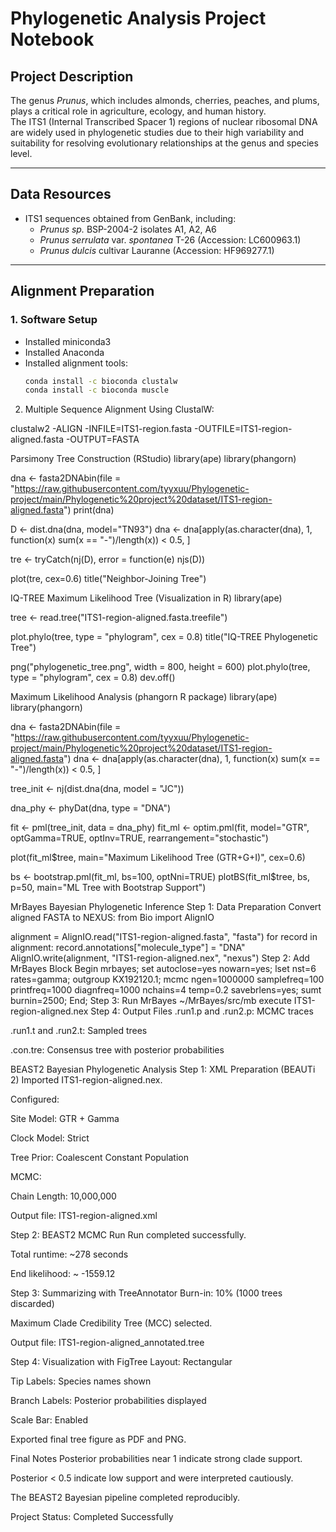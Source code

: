 # Phylogenetic Analysis Project Notebook

## Project Description
The genus *Prunus*, which includes almonds, cherries, peaches, and plums, plays a critical role in agriculture, ecology, and human history.  
The ITS1 (Internal Transcribed Spacer 1) regions of nuclear ribosomal DNA are widely used in phylogenetic studies due to their high variability and suitability for resolving evolutionary relationships at the genus and species level.

---

## Data Resources
- ITS1 sequences obtained from GenBank, including:
  - *Prunus sp.* BSP-2004-2 isolates A1, A2, A6
  - *Prunus serrulata* var. *spontanea* T-26 (Accession: LC600963.1)
  - *Prunus dulcis* cultivar Lauranne (Accession: HF969277.1)

---

## Alignment Preparation

### 1. Software Setup
- Installed miniconda3
- Installed Anaconda
- Installed alignment tools:
  ```bash
  conda install -c bioconda clustalw
  conda install -c bioconda muscle

2. Multiple Sequence Alignment
Using ClustalW:

clustalw2 -ALIGN -INFILE=ITS1-region.fasta -OUTFILE=ITS1-region-aligned.fasta -OUTPUT=FASTA

Parsimony Tree Construction (RStudio)
library(ape)
library(phangorn)

dna <- fasta2DNAbin(file = "https://raw.githubusercontent.com/tyyxuu/Phylogenetic-project/main/Phylogenetic%20project%20dataset/ITS1-region-aligned.fasta")
print(dna)

D <- dist.dna(dna, model="TN93")
dna <- dna[apply(as.character(dna), 1, function(x) sum(x == "-")/length(x)) < 0.5, ]

tre <- tryCatch(nj(D), error = function(e) njs(D))

plot(tre, cex=0.6)
title("Neighbor-Joining Tree")

IQ-TREE Maximum Likelihood Tree (Visualization in R)
library(ape)

tree <- read.tree("ITS1-region-aligned.fasta.treefile")

plot.phylo(tree, type = "phylogram", cex = 0.8)
title("IQ-TREE Phylogenetic Tree")

png("phylogenetic_tree.png", width = 800, height = 600)
plot.phylo(tree, type = "phylogram", cex = 0.8)
dev.off()

Maximum Likelihood Analysis (phangorn R package)
library(ape)
library(phangorn)

dna <- fasta2DNAbin(file = "https://raw.githubusercontent.com/tyyxuu/Phylogenetic-project/main/Phylogenetic%20project%20dataset/ITS1-region-aligned.fasta")
dna <- dna[apply(as.character(dna), 1, function(x) sum(x == "-")/length(x)) < 0.5, ]

tree_init <- nj(dist.dna(dna, model = "JC"))

dna_phy <- phyDat(dna, type = "DNA")

fit <- pml(tree_init, data = dna_phy)
fit_ml <- optim.pml(fit, model="GTR", optGamma=TRUE, optInv=TRUE, rearrangement="stochastic")

plot(fit_ml$tree, main="Maximum Likelihood Tree (GTR+G+I)", cex=0.6)

bs <- bootstrap.pml(fit_ml, bs=100, optNni=TRUE)
plotBS(fit_ml$tree, bs, p=50, main="ML Tree with Bootstrap Support")

MrBayes Bayesian Phylogenetic Inference
Step 1: Data Preparation
Convert aligned FASTA to NEXUS:
from Bio import AlignIO

alignment = AlignIO.read("ITS1-region-aligned.fasta", "fasta")
for record in alignment:
    record.annotations["molecule_type"] = "DNA"
AlignIO.write(alignment, "ITS1-region-aligned.nex", "nexus")
Step 2: Add MrBayes Block
Begin mrbayes;
   set autoclose=yes nowarn=yes;
   lset nst=6 rates=gamma;
   outgroup KX192120.1;
   mcmc ngen=1000000 samplefreq=100 printfreq=1000 diagnfreq=1000 nchains=4 temp=0.2 savebrlens=yes;
   sumt burnin=2500;
End;
Step 3: Run MrBayes
~/MrBayes/src/mb
execute ITS1-region-aligned.nex
Step 4: Output Files
.run1.p and .run2.p: MCMC traces

.run1.t and .run2.t: Sampled trees

.con.tre: Consensus tree with posterior probabilities

BEAST2 Bayesian Phylogenetic Analysis
Step 1: XML Preparation (BEAUTi 2)
Imported ITS1-region-aligned.nex.

Configured:

Site Model: GTR + Gamma

Clock Model: Strict

Tree Prior: Coalescent Constant Population

MCMC:

Chain Length: 10,000,000

Output file: ITS1-region-aligned.xml

Step 2: BEAST2 MCMC Run
Run completed successfully.

Total runtime: ~278 seconds

End likelihood: ~ -1559.12

Step 3: Summarizing with TreeAnnotator
Burn-in: 10% (1000 trees discarded)

Maximum Clade Credibility Tree (MCC) selected.

Output file: ITS1-region-aligned_annotated.tree

Step 4: Visualization with FigTree
Layout: Rectangular

Tip Labels: Species names shown

Branch Labels: Posterior probabilities displayed

Scale Bar: Enabled

Exported final tree figure as PDF and PNG.

Final Notes
Posterior probabilities near 1 indicate strong clade support.

Posterior < 0.5 indicate low support and were interpreted cautiously.

The BEAST2 Bayesian pipeline completed reproducibly.

Project Status: Completed Successfully
